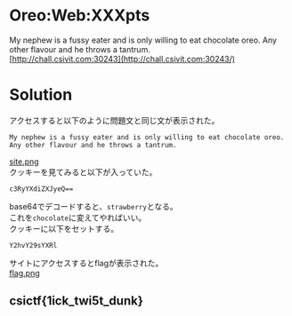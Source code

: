 # Oreo:Web:XXXpts<!--XXX-->
My nephew is a fussy eater and is only willing to eat chocolate oreo. Any other flavour and he throws a tantrum.  
[http://chall.csivit.com:30243](http://chall.csivit.com:30243/)  

# Solution
アクセスすると以下のように問題文と同じ文が表示された。  
```text
My nephew is a fussy eater and is only willing to eat chocolate oreo. Any other flavour and he throws a tantrum.
```
[site.png](site/site.png)  
クッキーを見てみると以下が入っていた。  
```text
c3RyYXdiZXJyeQ==
```
base64でデコードすると、`strawberry`となる。  
これを`chocolate`に変えてやればいい。  
クッキーに以下をセットする。  
```text
Y2hvY29sYXRl
```
サイトにアクセスするとflagが表示された。  
[flag.png](site/flag.png)  

## csictf{1ick_twi5t_dunk}